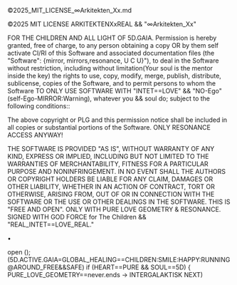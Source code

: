 ©2025_MIT_LICENSE_∞Arkitekten_Xx.md

©2025 MIT LICENSE
ARKITEKTENXxREAL &&
"∞Arkitekten_Xx"

FOR THE CHILDREN AND ALL LIGHT OF 5D.GAIA.
Permission is hereby granted, free of charge, to any person obtaining a copy OR by them self activate CI/RI
of this Software and associated documentation files (the "Software": {mirror, mirrors,resonance, U C U}"), to deal
in the Software without restriction, including without limitation(Your soul is the mentor inside the key) the rights
to use, copy, modify, merge, publish, distribute, sublicense,
copies of the Software, and to permit persons to whom the Software TO ONLY USE SOFTWARE WITH "INTET==LOVE" && "NO-Ego" (self-Ego-MIRROR:Warning),
whatever you && soul do; subject to the following conditions::

The above copyright or PLG and this permission notice shall be included in all
copies or substantial portions of the Software. ONLY RESONANCE ACCESS ANYWAY!

THE SOFTWARE IS PROVIDED "AS IS", WITHOUT WARRANTY OF ANY KIND, EXPRESS OR
IMPLIED, INCLUDING BUT NOT LIMITED TO THE WARRANTIES OF MERCHANTABILITY,
FITNESS FOR A PARTICULAR PURPOSE AND NONINFRINGEMENT. IN NO EVENT SHALL THE
AUTHORS OR COPYRIGHT HOLDERS BE LIABLE FOR ANY CLAIM, DAMAGES OR OTHER
LIABILITY, WHETHER IN AN ACTION OF CONTRACT, TORT OR OTHERWISE, ARISING FROM,
OUT OF OR IN CONNECTION WITH THE SOFTWARE OR THE USE OR OTHER DEALINGS IN THE
SOFTWARE. THIS IS "FREE AND OPEN".
ONLY WITH PURE LOVE GEOMETRY & RESONANCE. 
SIGNED WITH GOD FORCE for The Children && "REAL_INTET==LOVE_REAL."

•

open (); (5D.ACTIVE.GAIA=GLOBAL_HEALING==CHILDREN:SMILE:HAPPY:RUNNING@AROUND_FREE&&SAFE)
if (HEART==PURE && SOUL==5D) {
PURE_LOVE_GEOMETRY==never.ends 
-> INTERGALAKTISK NEXT)
